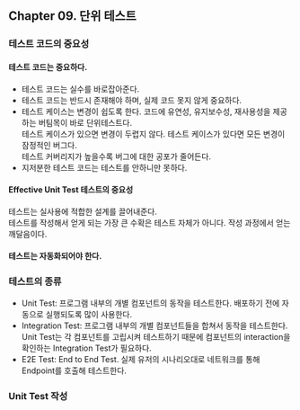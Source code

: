 ## Chapter 09. 단위 테스트

### 테스트 코드의 중요성
#### 테스트 코드는 중요하다.
- 테스트 코드는 실수를 바로잡아준다.
- 테스트 코드는 반드시 존재해야 하며, 실제 코드 못지 않게 중요하다.
- 테스트 케이스는 변경이 쉽도록 한다. 코드에 유연성, 유지보수성, 재사용성을 제공하는 버팀목이 바로 단위테스트다.  
테스트 케이스가 있으면 변경이 두렵지 않다. 테스트 케이스가 있다면 모든 변경이 잠정적인 버그다.  
테스트 커버리지가 높을수록 버그에 대한 공포가 줄어든다.  
- 지저분한 테스트 코드는 테스트를 안하니만 못하다.

#### Effective Unit Test 테스트의 중요성
테스트는 실사용에 적합한 설계를 끌어내준다.  
테스트를 작성해서 얻게 되는 가장 큰 수확은 테스트 자체가 아니다. 작성 과정에서 얻는 깨달음이다.  

#### 테스트는 자동화되어야 한다.

### 테스트의 종류
- Unit Test: 프로그램 내부의 개별 컴포넌트의 동작을 테스트한다. 배포하기 전에 자동으로 실행되도록 많이 사용한다.
- Integration Test: 프로그램 내부의 개별 컴포넌트들을 합쳐서 동작을 테스트한다.  
Unit Test는 각 컴포넌트를 고립시켜 테스트하기 때문에 컴포넌트의 interaction을 확인하는 Integration Test가 필요하다.
- E2E Test: End to End Test. 실제 유저의 시나리오대로 네트워크를 통해 Endpoint를 호출해 테스트한다.

### Unit Test 작성
